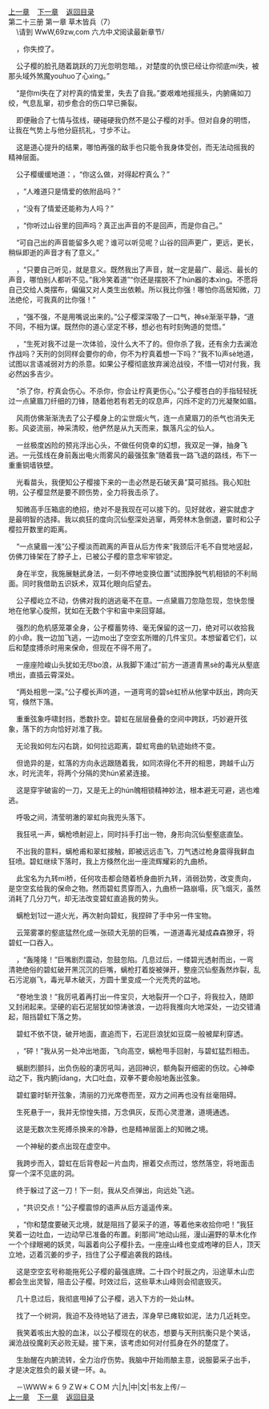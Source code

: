 
[上一章](https://github.com/xiaominghe2014/spider_book/blob/master/book/知北游/第290章.md)&nbsp;&nbsp;&nbsp;&nbsp;[下一章](https://github.com/xiaominghe2014/spider_book/blob/master/book/知北游/第292章.md)&nbsp;&nbsp;&nbsp;&nbsp;[返回目录](https://github.com/xiaominghe2014/spider_book/blob/master/book/知北游/README.md)
<br /> 第二十三册 第一章 草木皆兵（7）<br />
        \请到 WwW,69zw,com 六*九*中*文*阅读最新章节/

    ，你失控了。

    公子樱的脸孔随着跳跃的刀光忽明忽暗。，对楚度的仇恨已经让你彻底mí失，被那头域外煞魔youhuo了心xìng。”

    “是你mí失在了对柠真的情爱里，失去了自我。”娄艰难地摇摇头，内腑痛如刀绞，气息乱窜，初步愈合的伤口早已撕裂。

    即便融合了七情与弦线，硬碰硬我仍然不是公子樱的对手。但对自身的明悟，让我在气势上与他分庭抗礼，寸步不让。

    这是道心提升的结果，哪怕再强的敌手也只能令我身体受创，而无法动摇我的精神层面。

    公子樱缓缓地道：，“你这么做，对得起柠真么？”

    ，“人难道只是情爱的依附品吗？”

    ，“没有了情爱还能称为人吗？”

    ，“你听过山谷里的回声吗？真正出声音的不是回声，而是你自己。”

    “可自己出的声音能留多久呢？谁可以听见呢？山谷的回声更广，更远，更长，稍纵即逝的声音才有了意义。”

    ，“只要自己听见，就是意义。既然我出了声音，就一定是最广、最远、最长的声音，哪怕别人都听不见。”我冷笑着道”“你还是摆脱不了hún器的本xìng。不愿将自己交给人类摆布，偏偏又对人类生出依赖。所以我比你强！哪怕你高居知微，刀法绝伦，可我真的比你强！”

    ，“强不强，不是用嘴说出来的。”公子樱深深吸了一口气，神sè渐渐平静，“道不同，不相为谋。既然你的道心坚定不移，想必也有时刻殉道的觉悟。”

    ，“生死对我不过是一次体验，没什么大不了的。但你杀了我，还有余力去澜沧作战吗？天刑的剑同样会要你的命，你不为柠真着想一下吗？”我不1ù声sè地道，试图以言语减弱对方的杀意。如果公子樱彻底放弃澜沧战役，不惜一切对付我，我必然凶多吉少。

    “杀了你，柠真会伤心。不杀你，你会让柠真更伤心。”公子樱苍白的手指轻轻抚过一点黛眉刀纤细的刀锋，随着他若有若无的叹息声，闪烁不定的刀光凝聚如眉。

    风雨仿佛渐渐洗去了公子樱身上的尘世烟火气，连一点黛眉刀的杀气也消失无影。风姿流丽，神采清皎，他俨然是从九天而来，飘落凡尘的仙人。

    一丝极度凶险的预兆浮出心头，不做任何侥幸的幻想，我双足一弹，抽身飞逃。一元弦线在身前轰出电火雨雾风的最强弦象”随着我一路飞退的路线，布下一重重铜墙铁壁。

    光看苗头，我便知公子樱接下来的一击必然是石破天鼻”莫可抵挡。我心知肚明，公子樱显然是要不顾伤势，全力将我击杀了。

    知微高手压箱底的绝招，绝对不是我现在可以接下的。见好就收，避实就虚才是最明智的选择。我以疯狂的度向沉仙壑深处逃窜，两旁林木急倒退，霎时和公子樱拉开数里的距离。

    “一点黛眉一浅”公子樱淡而疏离的声音从后方传来”我颈后汗毛不自觉地竖起，仿佛刀锋架在了脖子上，已被公子樱的意念牢牢锁定。

    身在半空，我施展魅武身法，一刻不停地变换位置”试图挣脱气机相锁的不利局面。同时我借助五识妖术，双耳化眼向后望去。

    公子樱屹立不动，仿佛对我的逍逃毫不在意。一点黛眉刀忽隐忽现，忽快忽慢地在他掌心旋照，犹如在无数个宇和宙中来回穿越。

    强烈的危机感笼罩全身，公子樱蓄势待、毫无保留的这一刀，绝对可以收拾我的小命。我一边加飞逃，一边mo出了空空玄所赠的几件宝贝。本想留着它们，以后和楚度搏杀时用来保命，但现在不得不用了。

    一座座险峻山头犹如无尽bo浪，从我脚下涌过”前方一道道青黑sè的毒光从壑底喷出，直插云霄深处。

    “两处相思一深。”公子樱长声吟道，一道弯弯的碧sè虹桥从他掌中跃出，跨向天穹，倏然下落。

    重重弦象呼啸封挡，悉数扑空。碧虹在层层叠叠的空间中跨跃，巧妙避开弦象，落下的方向恰好对准了我。

    无论我如何左闪右跳，如何拉远距离，碧虹弯曲的轨迹始终不变。

    但诡异的是，虹落的方向永远跟随着我，如同浓得化不开的相思，跨越千山万水，时光流年，将两个分隔的灵hún紧紧连接。

    这是穿宇破宙的一刀，又是无上的hún魄相锁精神妙法，根本避无可避，逃也难逃。

    呼吸之间，清莹明澈的翠虹向我兜头落下。

    我狂吼一声，螭枪喷射迎上，同时抖手打出一物，身形向沉仙壑壑底直坠。

    不出我的意料，螭枪甫和翠虹接触，即被远远击飞，刀气透过枪身震得我鲜血狂喷。碧虹继续下落时，我上方倏然化出一座流辉耀彩的九曲桥。

    此宝名为九转mí桥，任何攻击都会随着桥身曲折九转，消弱劲势，改变责向，是空空玄给我的保命之物。然而碧虹贯穿而入，九曲桥一路崩塌，灰飞烟灭，虽然消耗了几分刀气，却无法改变碧虹直追我的势头。

    螭枪划1过一道火光，再次射向碧虹，我捏碎了手中另一件宝物。

    云笼雾罩的壑底猛然化成一张硕大无朋的巨嘴，一道道毒光凝成森森獠牙，将碧虹一口吞入。

    ，“轰隆隆！”巨嘴剧烈震动，忽鼓忽陷。几息过后，一缕碧光透射而出，一弯清艳绝俗的碧虹破开黑沉沉的巨嘴，螭枪打着旋被弹开，整座沉仙壑轰然炸裂，乱石污泥崩飞，毒光草木破灭，方圆十里变成一个光秃秃的盆地。

    “卷地生浪！”我厉吼着再打出一件宝贝，大地裂开一个口子，将我拉入，随即又封闭起来。坚硬的岩石泥层犹如惊涛骇浪，一边将我推向大地深处，一边交错涌起，阻挡碧虹下落之势。

    碧虹不依不饶，破开地面，直追而下，石泥巨浪犹如豆腐一般被犀利穿透。

    ，“砰！”我从另一处冲出地面，飞向高空，螭枪甩手回射，与碧虹猛烈相击。

    螭剧烈颤抖，出负伤般的凄厉吼叫，逃回神识，额角裂开细密的伤玟。心神牵动之下，我内腑jīdang，大口吐血，双拳不要命般地轰出弦象。

    碧虹霎时斩开弦象，清丽的刀光席卷而至，双方之间再也没有丝毫阻碍。

    生死悬于一，我并无惊惶失措，万念俱灰，反而心灵澄澈，道境通透。

    这是无数次生死搏杀换来的冷静，也是精神层面上的知微之境。

    一个神秘的娄点出现在虚空中。

    我跨步而入，碧虹在后背卷起一片血肉，擦着交点而过，悠然落空，将地面击穿一个深不见底的洞。

    终于躲过了这一刀！下一刻，我从交点弹出，向远处飞逃。

    ，“共识交点！”公子樱震惊的语声从后方遥遥传来。

    ，“你和楚度要破灭北境，就是阻挡了晏采子的道，等着他来收拾你吧！”我狂笑着一边吐血，一边动早已准备的布置。刹那间”地动山摇，漫山遍野的草木化作一个个绿眼褐的妖灵，叫嚣着向公子樱扑去。一座座山峰也变成咆哮的巨人，顶天立地，迈着沉姜的步子，挡住了公子樱追袭我的路线。

    这是空空玄号称能拖死公子樱的最强底牌。二十四个时辰之内，沿途草木山峦都会生出灵智，阻击公子樱。时效过后，这些草木山峰则会彻底毁灭。

    几十息过后，我彻底甩掉了公子樱，逃入下方的一处山林。

    找了一个树洞，我迫不及待地钻了进去，浑身早已瘫软如泥，法力几近耗空。

    我笑着咳出大股的血沫，以公子樱现在的状态，想要与天刑抗衡只是个笑话，澜沧战役魔刹天必败无疑。接下来，该考虑如何对付孤身在外的楚度了。

    生胎醒在内腑流转，全力治疗伤势。我脑中开始雨酿主意，说服晏采子出手，才是决定胜负的最关键一环。a。

    －\ＷＷＷ＊６９ＺＷ＊ＣＯＭ 六|九|中|文|书友上传/－
  <br />
[上一章](https://github.com/xiaominghe2014/spider_book/blob/master/book/知北游/第290章.md)&nbsp;&nbsp;&nbsp;&nbsp;[下一章](https://github.com/xiaominghe2014/spider_book/blob/master/book/知北游/第292章.md)&nbsp;&nbsp;&nbsp;&nbsp;[返回目录](https://github.com/xiaominghe2014/spider_book/blob/master/book/知北游/README.md)
